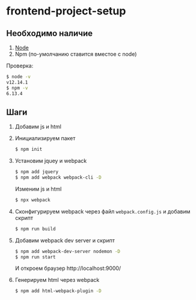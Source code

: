 # frontend-project-setup

## Необходимо наличие

1. [Node](https://nodejs.org/en/)
2. Npm (по-умолчанию ставится вместое с node)

Проверка:

```bash
$ node -v
v12.14.1
$ npm -v
6.13.4
```

## Шаги

1. Добавим js и html

2. Инициализируем пакет
   ```bash
   $ npm init
   ```

3. Установим jquey и webpack
   ```bash
   $ npm add jquery
   $ npm add webpack webpack-cli -D
   ```

   Изменим js и html

   ```bash
   $ npx webpack
   ```

4. Сконфигурируем webpack через файл `webpack.config.js` и добавим скрипт
   ```bash
   $ npm run build
   ```

5. Добавим webpack dev server и скрипт
   ```bash
   $ npm add webpack-dev-server nodemon -D
   $ npm run start
   ```

   И откроем браузер http://localhost:9000/

6. Генерируем html через webpack
   ```bash
   $ npm add html-webpack-plugin -D
   ```
